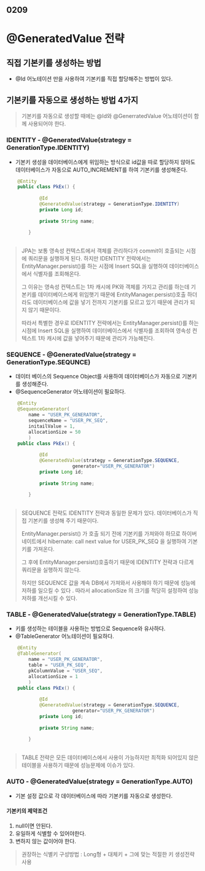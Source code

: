 ## 0209



# @GeneratedValue 전략



## 직접 기본키를 생성하는 방법

- @Id 어노테이션 만을 사용하여 기본키를 직접 할당해주는 방법이 있다.

## 기본키를 자동으로 생성하는 방법 4가지

> 기본키를 자동으로 생성할 때에는 @Id와 @GenerratedValue 어노테이션이 함께 사용되어야 한다.

### IDENTITY - @GeneratedValue(strategy = GenerationType.IDENTITY)

- 기본키 생성을 데이터베이스에게 위임하는 방식으로 id값을 따로 할당하지 않아도 데이터베이스가 자동으로 AUTO_INCREMENT를 하여 기본키를 생성해준다.

```java
    @Entity
    public class PkEx() {
		
        	@Id
        	@GeneratedValue(strategy = GenerationType.IDENTITY)
        	private Long id;
        
        	private String name;
            
        }
        
```

> JPA는 보통 영속성 컨텍스트에서 객체를 관리하다가 commit이 호출되는 시점에 쿼리문을 실행하게 된다. 하지만 IDENTITY 전략에서는 EntityManager.persist()를 하는 시점에 Insert SQL을 실행하여 데이터베이스에서 식별자를 조회해온다.
>
> 그 이유는 영속성 컨텍스트는 1차 캐시에 PK와 객체를 가지고 관리를 하는데 기본키를 데이터베이스에게 위임햇기 때문에 EntityManager.persist()호출 하더라도 데이터베이스에 값을 넣기 전까지 기본키를 모르고 있기 때문에 관리가 되지 않기 때문이다.
>
> 따라서 특별한 경우로 IDENTITY 전략에서는 EntityManager.persist()를 하는 시점에 Insert SQL을 실행하여 데이터베이스에서 식별자를 조회하여 영속성 컨텍스트 1차 캐시에 값을 넣어주기 때문에 관리가 가능해진다.

### SEQUENCE - @GeneratedValue(strategy = GenerationType.SEQUNCE)

- 데이터 베이스의 Sequence Object를 사용하여 데이터베이스가 자동으로 기본키를 생성해준다.
- @SequenceGenerator 어노테이션이 필요하다.

```java
    @Entity
    @SequenceGenerator(
    	name = "USER_PK_GENERATOR",
        sequenceName = "USER_PK_SEQ",
        initailValue = 1,
        allocationSize = 50
        )
    public class PkEx() {
		
        	@Id
        	@GeneratedValue(strategy = GenerationType.SEQUENCE,
            			generator="USER_PK_GENERATOR")
        	private Long id;
        
        	private String name;
            
        }
        
```

> SEQUENCE 전략도 IDENTITY 전략과 동일한 문제가 있다. 데이터베이스가 직접 기본키를 생성해 주기 때문이다.
>
> EntityManager.persist() 가 호출 되기 전에 기본키를 가져와야 하므로 하이버네이트에서 hibernate: call next value for USER_PK_SEQ 을 실행하여 기본키를 가져온다.
>
> 그 후에 EntityManager.persist()호출하기 때문에 IDENTITY 전략과 다르게 쿼리문을 실행하지 않는다.
>
> 하지만 SEQUENCE 값을 계속 DB에서 가져와서 사용해야 하기 때문에 성능에 저하를 일으킬 수 있다 . 따라서 allocationSize 의 크기를 적당히 설정하여 성능 저하를 개선시킬 수 있다.

### TABLE - @GeneratedValue(strategy = GenerationType.TABLE)

- 키를 생성하는 테이블을 사용하는 방법으로 Sequence와 유사하다.
- @TableGenerator 어노테이션이 필요하다.

```java
    @Entity
    @TableGenerator(
    	name = "USER_PK_GENERATOR",
        table = "USER_PK_SEQ",
        pkColumnValue = "USER_SEQ",
        allocationSize = 1
        )
    public class PkEx() {
		
        	@Id
        	@GeneratedValue(strategy = GenerationType.SEQUENCE,
            			generator="USER_PK_GENERATOR")
        	private Long id;
        
        	private String name;
            
        }
        
```

> TABLE 전략은 모든 데이터베이스에서 사용이 가능하지만 최적화 되어있지 않은 테이블을 사용하기 때문에 성능문제에 이슈가 있다.

### AUTO - @GeneratedValue(strategy = GenerationType.AUTO)

- 기본 설정 값으로 각 데이터베이스에 따라 기본키를 자동으로 생성한다.

#### 기본키의 제약조건

1. null이면 안된다.
2. 유일하게 식별할 수 있어야한다.
3. 변하지 않는 값이어야 한다.

> 권장하는 식별키 구성방법 : Long형 + 대체키 + 그에 맞는 적절한 키 생성전략 사용

